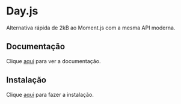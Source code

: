 # Day.js

Alternativa rápida de 2kB ao Moment.js com a mesma API moderna.

## Documentação

Clique [aqui](https://github.com/iamkun/dayjs) para ver a documentação.

## Instalação

Clique [aqui](https://www.npmjs.com/package/dayjs) para fazer a instalação.